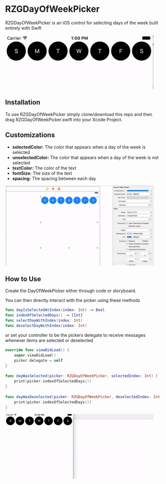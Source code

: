 # RZGDayOfWeekPicker

RZGDayOfWeekPicker is an iOS control for selecting days of the week built entirely with Swift

![Selecting Items Example](gifs/SelectingItems.gif)

## Installation

To use RZGDayOfWeekPicker simply clone/download this repo and then drag RZGDayOfWeekPicker.swift into your Xcode Project.

## Customizations

* __selectedColor:__ The color that appears when a day of the week is selected
* __unselectedColor:__ The color that appears when a day of the week is not selected
* __textColor:__ The color of the text
* __fontSize:__ The size of the text
* __spacing:__  The spacing between each day

![Attributes Inspector Example](gifs/AttributesInspector.gif)

## How to Use 

Create the DayOfWeekPicker either through code or storyboard.

You can then directly interact with the picker using these methods
```swift
func dayIsSelectedAtIndex(index: Int) -> Bool
func indexOfSelectedDays() -> [Int]
func selectDayWithIndex(index: Int)
func deselectDayWithIndex(index: Int)

```

or set your controller to be the pickers delegate to receive messages whenever items are selected or deselected

```swift
override func viewDidLoad() {
    super.viewDidLoad()
    picker.delegate = self
}

func dayWasSelected(picker: RZGDayOfWeekPicker, selectedIndex: Int) {
    print(picker.indexOfSelectedDays())
}

func dayWasDeselected(picker: RZGDayOfWeekPicker, deselectedIndex: Int) {
    print(picker.indexOfSelectedDays())
}

```

![Delegate Example](gifs/DelegateExample.gif)
